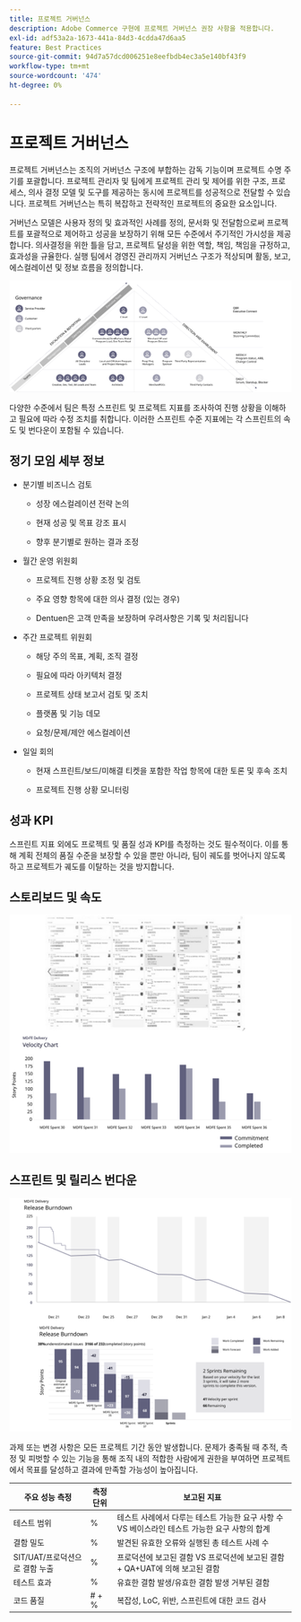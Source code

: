 ```yaml
---
title: 프로젝트 거버넌스
description: Adobe Commerce 구현에 프로젝트 거버넌스 권장 사항을 적용합니다.
exl-id: adf53a2a-1673-441a-84d3-4cdda47d6aa5
feature: Best Practices
source-git-commit: 94d7a57dcd006251e8eefbdb4ec3a5e140bf43f9
workflow-type: tm+mt
source-wordcount: '474'
ht-degree: 0%

---
```


# 프로젝트 거버넌스

프로젝트 거버넌스는 조직의 거버넌스 구조에 부합하는 감독 기능이며 프로젝트 수명 주기를 포괄합니다. 프로젝트 관리자 및 팀에게 프로젝트 관리 및 제어를 위한 구조, 프로세스, 의사 결정 모델 및 도구를 제공하는 동시에 프로젝트를 성공적으로 전달할 수 있습니다. 프로젝트 거버넌스는 특히 복잡하고 전략적인 프로젝트의 중요한 요소입니다.

거버넌스 모델은 사용자 정의 및 효과적인 사례를 정의, 문서화 및 전달함으로써 프로젝트를 포괄적으로 제어하고 성공을 보장하기 위해 모든 수준에서 주기적인 가시성을 제공합니다. 의사결정을 위한 틀을 담고, 프로젝트 달성을 위한 역할, 책임, 책임을 규정하고, 효과성을 규율한다. 실행 팀에서 경영진 관리까지 거버넌스 구조가 적상되며 활동, 보고, 에스컬레이션 및 정보 흐름을 정의합니다.

![프로젝트 거버넌스 인포그래픽](../../assets/playbooks/project-governance.svg)

다양한 수준에서 팀은 특정 스프린트 및 프로젝트 지표를 조사하여 진행 상황을 이해하고 필요에 따라 수정 조치를 취합니다. 이러한 스프린트 수준 지표에는 각 스프린트의 속도 및 번다운이 포함될 수 있습니다.

## 정기 모임 세부 정보

- 분기별 비즈니스 검토

   - 성장 에스컬레이션 전략 논의

   - 현재 성공 및 목표 강조 표시

   - 향후 분기별로 원하는 결과 조정

- 월간 운영 위원회

   - 프로젝트 진행 상황 조정 및 검토

   - 주요 영향 항목에 대한 의사 결정 (있는 경우)

   - Dentuen은 고객 만족을 보장하며 우려사항은 기록 및 처리됩니다

- 주간 프로젝트 위원회

   - 해당 주의 목표, 계획, 조직 결정

   - 필요에 따라 아키텍처 결정

   - 프로젝트 상태 보고서 검토 및 조치

   - 플랫폼 및 기능 데모

   - 요청/문제/제안 에스컬레이션

- 일일 회의

   - 현재 스프린트/보드/미해결 티켓을 포함한 작업 항목에 대한 토론 및 후속 조치

   - 프로젝트 진행 상황 모니터링

## 성과 KPI

스프린트 지표 외에도 프로젝트 및 품질 성과 KPI를 측정하는 것도 필수적이다. 이를 통해 계획 전체의 품질 수준을 보장할 수 있을 뿐만 아니라, 팀이 궤도를 벗어나지 않도록 하고 프로젝트가 궤도를 이탈하는 것을 방지합니다.

## 스토리보드 및 속도

![Kanban 보드 예제](../../assets/playbooks/kanban-board-chart.svg)

## 스프린트 및 릴리스 번다운

![스프린트 및 릴리스 번다운 차트 예](../../assets/playbooks/sprint-release-burndown.svg)

과제 또는 변경 사항은 모든 프로젝트 기간 동안 발생합니다. 문제가 충족될 때 추적, 측정 및 피벗할 수 있는 기능을 통해 조직 내의 적합한 사람에게 권한을 부여하면 프로젝트에서 목표를 달성하고 결과에 만족할 가능성이 높아집니다.

<table>
<thead>
  <tr>
    <th>주요 성능 측정</th>
    <th>측정 단위</th>
    <th>보고된 지표</th>
  </tr>
</thead>
<tbody>
  <tr>
    <td>테스트 범위</td>
    <td>%</td>
    <td>테스트 사례에서 다루는 테스트 가능한 요구 사항 수 VS 베이스라인 테스트 가능한 요구 사항의 합계</td>
  </tr>
  <tr>
    <td>결함 밀도</td>
    <td>%</td>
    <td>발견된 유효한 오류와 실행된 총 테스트 사례 수</td>
  </tr>
  <tr>
    <td>SIT/UAT/프로덕션으로 결함 누출</td>
    <td>%</td>
    <td>프로덕션에 보고된 결함 VS 프로덕션에 보고된 결함 + QA+UAT에 의해 보고된 결함</td>
  </tr>
  <tr>
    <td>테스트 효과</td>
    <td>%</td>
    <td>유효한 결함 발생/유효한 결함 발생 거부된 결함</td>
  </tr>
  <tr>
    <td>코드 품질</td>
    <td># + %</td>
    <td>복잡성, LoC, 위반, 스프린트에 대한 코드 검사</td>
  </tr>
</tbody>
</table>
